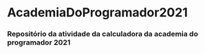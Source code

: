 # AcademiaDoProgramador2021
<h3>
  Repositório da atividade da calculadora da academia do programador 2021
<h3>
